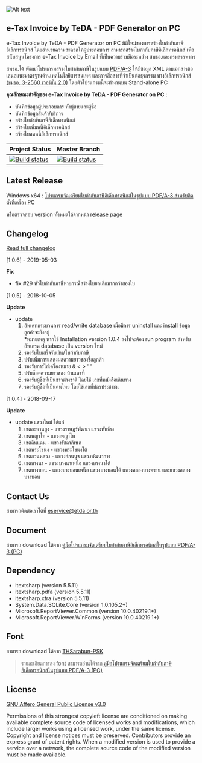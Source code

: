 ![Alt text](https://raw.githubusercontent.com/ETDA/e-TaxInvoice-PDFgen/master/eTaxInvoicePdfGenerator/icon_AppETax.png)


## e-Tax Invoice by TeDA - PDF Generator on PC 

  e-Tax Invoice by TeDA - PDF Generator on PC  มิติใหม่ของการสร้างใบกำกับภาษีอิเล็กทรอนิกส์ โดยอำนวยความสะดวกให้ผู้ประกอบการ สามารถสร้างใบกำกับภาษีอิเล็กทรอนิกส์ เพื่อสนับสนุนโครงการ e-Tax Invoice by Email ที่เป็นความร่วมมือระหว่าง สพธอ.และกรมสรรพากร 

สพธอ.ได้ พัฒนาโปรแกรมสร้างใบกํากับภาษีในรูปแบบ [PDF/A-3](https://en.wikipedia.org/wiki/PDF/A) ให้มีข้อมูล XML ตามเอกสารข้อเสนอแนะมาตรฐานด้านเทคโนโลยีสารสนเทศ และการสื่อสารที่จําเป็นต่อธุรกรรม ทางอิเล็กทรอนิกส์ [(ขมธอ. 3-2560 เวอร์ชั่น 2.0)](https://standard.etda.or.th/wp-content/uploads/2017/07/20161221-ER-EINVOICEV2-V08-16F-0706.pdf) โดยตัวโปรแกรมนี้จะทํางานบน Stand-alone PC

**คุณลักษณะสำคัญของ e-Tax Invoice by TeDA - PDF Generator on PC  :**
* บันทึกข้อมูลผู้ประกอบการ ทั้งผู้ขายและผู้ซื้อ
* บันทึกข้อมูลสินค้า/บริการ
* สร้างใบกำกับภาษีอิเล็กทรอนิกส์
* สร้างใบเพิ่มหนี้อิเล็กทรอนิกส์
* สร้างใบลดหนี้อิเล็กทรอนิกส์

| Project Status  | Master Branch |
| --------------- | ------------- |
| [![Build status](https://ci.appveyor.com/api/projects/status/a4slseijo87c2971?svg=true)](https://ci.appveyor.com/project/pragasitcha/e-taxinvoice-pdfgen-4irkx)  | [![Build status](https://ci.appveyor.com/api/projects/status/a4slseijo87c2971/branch/master?svg=true)](https://ci.appveyor.com/project/pragashtcha/e-taxinvoice-pdfgen-4irkx/branch/master) |

## Latest Release
Windows x64 : [โปรแกรมจัดเตรียมใบกำกับภาษีอิเล็กทรอนิกส์ในรูปแบบ PDF/A-3 สำหรับติดตั้งที่เครื่อง PC](https://github.com/ETDA/e-TaxInvoice-PDFgen/releases/download/1.0.0/eTaxInvoice_v1.0.0.zip)

หรือตรวจสอบ version ทั้งหมดได้จากหน้า [release page](https://github.com/ETDA/e-TaxInvoice-PDFgen/releases)

## Changelog 

[Read full changelog](https://github.com/ETDA/e-TaxInvoice-PDFgen/blob/master/CHANGELOG.md)

[1.0.6] - 2019-05-03

**Fix** 
- fix #29  หัวใบกำกับภาษีหายกรณีสร้างใบยกเลิกมากกว่าสองใบ

[1.0.5] - 2018-10-05

**Update** 
- update
  1. อัพเดทกระบวนการ read/write database เมื่อมีการ uninstall และ install ข้อมูลลูกค้าจะยังอยู่  
      *หมายเหตุ หากใช้ Installation version 1.0.4 ลงไปจะต้อง run program สำหรับอัพเกรด database เป็น version ใหม่ 
  2. รองรับใบเสร็จรับเงิน/ใบกำกับภาษี
  3. ปรับเพิ่มการแสดงผลความยาวของชื่อลูกค้า
  4. รองรับการใส่เครื่องหมาย &  < > ' "  
  5. ปรับล๊อคความยาวของ บ้านเลขที่ 
  6. รองรับผู้ซื้อที่เป็นชาวต่างชาติ โดยใช้ เลขที่หนังสือเดินทาง 
  7. รองรับผู้ซื้อที่เป็นคนไทย โดยใช้เลขที่บัตรประชาชน 

[1.0.4] - 2018-09-17

**Update** 
- update แขวงใหม่ ได้แก่ 
  1. เขตสะพานสูง - แขวงราษฎร์พัฒนา แขวงทับช้าง
  2. เขตพญาไท - แขวงพญาไท
  3. เขตดินแดน - แขวงรัชดาภิเษก
  4. เขตพระโขนง - แขวงพระโขนงใต้
  5. เขตสวนหลวง - แขวงอ่อนนุช แขวงพัฒนาการ
  6. เขตบางนา - แขวงบางนาเหนือ แขวงบางนาใต้
  7. เขตบางบอน - แขวงบางบอนเหนือ แขวงบางบอนใต้ แขวงคลองบางพราน และแขวงคลองบางบอน

## Contact Us
สามารถติดต่อเราได้ที่  eservice@etda.or.th

## Document
สามารถ download ได้จาก [ คู่มือโปรแกรมจัดเตรียมใบกำกับภาษีอิเล็กทรอนิกส์ในรูปแบบ PDF/A-3 (PC) ](https://etax.teda.th/etaxdocuments/eTaxInvoice_PDF_A3_pc.pdf)  

## Dependency
 * itextsharp (version 5.5.11)
 * itextsharp.pdfa (version 5.5.11)
 * itextsharp.xtra (version 5.5.11)
 * System.Data.SQLite.Core (version 1.0.105.2+)
 * Microsoft.ReportViewer.Common (version 10.0.40219.1+)
 * Microsoft.ReportViewer.WinForms (version 10.0.40219.1+)
 
## Font
 สามารถ download ได้จาก [THSarabun-PSK](https://github.com/ETDA/e-TaxInvoice-PDFgen/blob/master/Font/th-sarabun-psk.zip)
 
 > รายละเอียดการลง font สามารถอ่านได้จาก[ คู่มือโปรแกรมจัดเตรียมใบกำกับภาษีอิเล็กทรอนิกส์ในรูปแบบ PDF/A-3 (PC) ](https://etax.teda.th/etaxdocuments/eTaxInvoice_PDF_A3_pc.pdf)  

## License 
[GNU Affero General Public License v3.0](https://github.com/ETDA/e-TaxInvoice-PDFgen/blob/master/LICENSE)

Permissions of this strongest copyleft license are conditioned on making available complete source code of licensed works and modifications, which include larger works using a licensed work, under the same license. Copyright and license notices must be preserved. Contributors provide an express grant of patent rights. When a modified version is used to provide a service over a network, the complete source code of the modified version must be made available.


